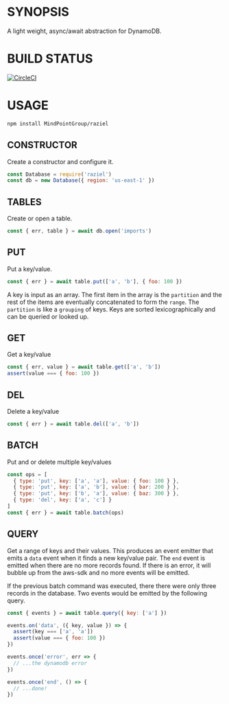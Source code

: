 # SYNOPSIS
A light weight, async/await abstraction for DynamoDB.


# BUILD STATUS
[![CircleCI](https://circleci.com/gh/MindPointGroup/raziel/tree/master.svg?style=svg&circle-token=5bd6211fdb6cbe6df549b89b9f3d478f767e0d0d)](https://circleci.com/gh/MindPointGroup/raziel/tree/master)


# USAGE
```bash
npm install MindPointGroup/raziel
```

## CONSTRUCTOR
Create a constructor and configure it.

```js
const Database = require('raziel')
const db = new Database({ region: 'us-east-1' })
```

## TABLES
Create or open a table.

```js
const { err, table } = await db.open('imports')
```

## PUT
Put a key/value.

```js
const { err } = await table.put(['a', 'b'], { foo: 100 })
```

A key is input as an array. The first item in the array is the
`partition` and the rest of the items are eventually concatenated
to form the `range`. The `partition` is like a `grouping` of keys.
Keys are sorted lexicographically and can be queried or looked up.


## GET
Get a key/value

```js
const { err, value } = await table.get(['a', 'b'])
assert(value === { foo: 100 })
```

## DEL
Delete a key/value

```js
const { err } = await table.del(['a', 'b'])
```

## BATCH
Put and or delete multiple key/values

```js
const ops = [
  { type: 'put', key: ['a', 'a'], value: { foo: 100 } },
  { type: 'put', key: ['a', 'b'], value: { bar: 200 } },
  { type: 'put', key: ['b', 'a'], value: { baz: 300 } },
  { type: 'del', key: ['a', 'c'] }
]
const { err } = await table.batch(ops)
```

## QUERY
Get a range of keys and their values. This produces an
event emitter that emits a `data` event when it finds a
new key/value pair. The `end` event is emitted when there
are no more records found. If there is an error, it will
bubble up from the aws-sdk and no more events will be
emitted.

If the previous batch command was executed, there there were
only three records in the database. Two events would be
emitted by the following query.

```js
const { events } = await table.query({ key: ['a'] })

events.on('data', ({ key, value }) => {
  assert(key === ['a', 'a'])
  assert(value === { foo: 100 })
})

events.once('error', err => {
  // ...the dynamodb error
})

events.once('end', () => {
  // ...done!
})
```

